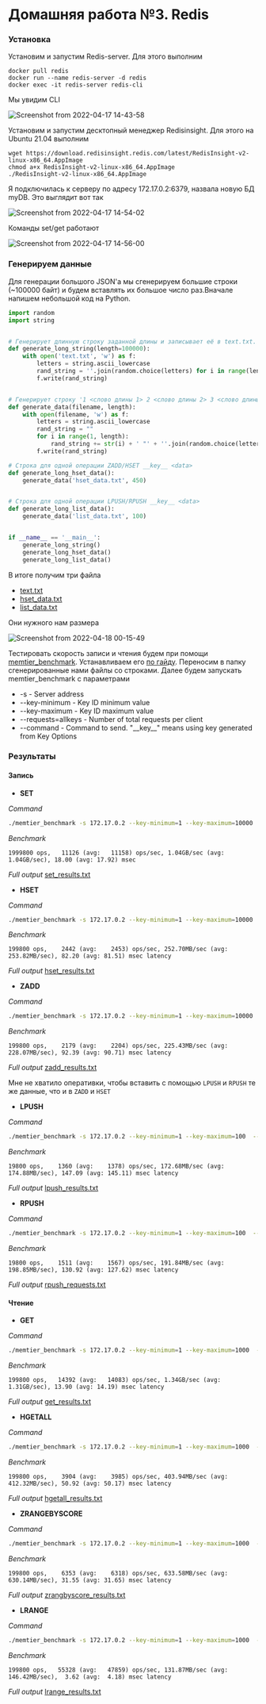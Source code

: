 # Домашняя работа №3. Redis


### Установка

Установим и запустим Redis-server. Для этого выполним
```shell
docker pull redis
docker run --name redis-server -d redis
docker exec -it redis-server redis-cli
```
Мы увидим CLI

![Screenshot from 2022-04-17 14-43-58](https://user-images.githubusercontent.com/60742399/163713339-92ba785f-38c1-4495-b171-d68304cb0031.png)

Установим и запустим десктопный менеджер Redisinsight. Для этого на Ubuntu 21.04 выполним
```shell
wget https://download.redisinsight.redis.com/latest/RedisInsight-v2-linux-x86_64.AppImage
chmod a+x RedisInsight-v2-linux-x86_64.AppImage
./RedisInsight-v2-linux-x86_64.AppImage
```

Я подключилась к серверу по адресу 172.17.0.2:6379, назвала новую БД myDB. Это выглядит вот так

![Screenshot from 2022-04-17 14-54-02](https://user-images.githubusercontent.com/60742399/163713263-c6b62ec6-cc64-48f2-8cae-b911e1a15f85.png)

Команды set/get работают

![Screenshot from 2022-04-17 14-56-00](https://user-images.githubusercontent.com/60742399/163713311-6aa8f18c-691f-41b4-9ea3-5847e908fa2e.png)

### Генерируем данные

Для генерации большого JSON'а мы сгенерируем большие строки (~100000 байт) и будем вставлять их большое число раз.Вначале напишем небольшой код на Python.

```python
import random
import string


# Генерирует длинную строку заданной длины и записывает её в text.txt. Будем использовать для SET.
def generate_long_string(length=100000):
    with open('text.txt', 'w') as f:
        letters = string.ascii_lowercase
        rand_string = ''.join(random.choice(letters) for i in range(length))
        f.write(rand_string)


# Генерирует строку '1 <слово длины 1> 2 <слово длины 2> 3 <слово длины 3> ...' и записывает её в filename, length - максимальная длина слова
def generate_data(filename, length):
    with open(filename, 'w') as f:
        letters = string.ascii_lowercase
        rand_string = ""
        for i in range(1, length):
            rand_string += str(i) + ' "' + ''.join(random.choice(letters) for _ in range(i)) + '" '
        f.write(rand_string)

# Строка для одной операции ZADD/HSET __key__ <data>
def generate_long_hset_data():
    generate_data('hset_data.txt', 450)


# Строка для одной операции LPUSH/RPUSH __key__ <data>
def generate_long_list_data():
    generate_data('list_data.txt', 100)


if __name__ == '__main__':
    generate_long_string()
    generate_long_hset_data()
    generate_long_list_data()
```

В итоге получим три файла
* [text.txt](https://github.com/konopleva-karina/Databases_SberTech/files/8502459/text.txt)
* [hset_data.txt](https://github.com/konopleva-karina/Databases_SberTech/files/8502460/hset_data.txt)
* [list_data.txt](https://github.com/konopleva-karina/Databases_SberTech/files/8502461/list_data.txt)

Они нужного нам размера

![Screenshot from 2022-04-18 00-15-49](https://user-images.githubusercontent.com/60742399/163732283-a505d8b3-7655-4a35-80eb-032cbb5742dd.png)

Тестировать скорость записи и чтения будем при помощи [memtier_benchmark](https://github.com/RedisLabs/memtier_benchmark). Устанавливаем его [по гайду](https://www.digitalocean.com/community/tutorials/how-to-perform-redis-benchmark-tests). Переносим в папку сгенерированные нами файлы со строками. Далее будем запускать memtier_benchmark c параметрами

* -s - Server address
* --key-minimum - Key ID minimum value
* --key-maximum - Key ID maximum value
* --requests=allkeys - Number of total requests per client
* --command - Command to send. "\_\_key\_\_" means using key generated from Key Options

### Результаты 
#### Запись
* __SET__

_Command_ 

```bash
./memtier_benchmark -s 172.17.0.2 --key-minimum=1 --key-maximum=10000  --requests=allkeys --command='set __key__ <содержимое text.txt>'
```

_Benchmark_ 

```1999800 ops,   11126 (avg:   11158) ops/sec, 1.04GB/sec (avg: 1.04GB/sec), 18.00 (avg: 17.92) msec```

_Full output_ [set_results.txt](https://github.com/konopleva-karina/Databases_SberTech/files/8502404/set_results.txt)

* __HSET__

_Command_ 

```bash
./memtier_benchmark -s 172.17.0.2 --key-minimum=1 --key-maximum=10000  --requests=allkeys --command='hset __key__ <содержимое hset_data.txt>'
```

_Benchmark_ 

```199800 ops,    2442 (avg:    2453) ops/sec, 252.70MB/sec (avg: 253.82MB/sec), 82.20 (avg: 81.51) msec latency```

_Full output_ [hset_results.txt](https://github.com/konopleva-karina/Databases_SberTech/files/8502410/hset_results.txt)

* __ZADD__

_Command_ 

```bash
./memtier_benchmark -s 172.17.0.2 --key-minimum=1 --key-maximum=10000  --requests=allkeys --command='hset __key__ <содержимое hset_data.txt>'
```

_Benchmark_ 

```199800 ops,    2179 (avg:    2204) ops/sec, 225.43MB/sec (avg: 228.07MB/sec), 92.39 (avg: 90.71) msec latency```

_Full output_ [zadd_results.txt](https://github.com/konopleva-karina/Databases_SberTech/files/8502411/zadd_results.txt)

Мне не хватило оперативки, чтобы вставить с помощью `LPUSH` и `RPUSH` те же данные, что и в `ZADD` и `HSET`

* __LPUSH__

_Command_ 

```bash
./memtier_benchmark -s 172.17.0.2 --key-minimum=1 --key-maximum=100  --requests=allkeys --command='lpush __key__ <содержимое list_data.txt>'
```

_Benchmark_ 

```19800 ops,    1360 (avg:    1378) ops/sec, 172.68MB/sec (avg: 174.88MB/sec), 147.09 (avg: 145.11) msec latency```

_Full output_ [lpush_results.txt](https://github.com/konopleva-karina/Databases_SberTech/files/8502414/lpush_results.txt)

* __RPUSH__

_Command_ 

```bash
./memtier_benchmark -s 172.17.0.2 --key-minimum=1 --key-maximum=100  --requests=allkeys --command='rpush __key__ <содержимое list_data.txt>'
```

_Benchmark_ 

```19800 ops,    1511 (avg:    1567) ops/sec, 191.84MB/sec (avg: 198.85MB/sec), 130.92 (avg: 127.62) msec latency```

_Full output_ [rpush_requests.txt](https://github.com/konopleva-karina/Databases_SberTech/files/8502417/rpush_requests.txt)

#### Чтение
* __GET__

_Command_ 

```bash
./memtier_benchmark -s 172.17.0.2 --key-minimum=1 --key-maximum=1000  --requests=allkeys --command='get __key__'
```

_Benchmark_ 

```199800 ops,   14392 (avg:   14083) ops/sec, 1.34GB/sec (avg: 1.31GB/sec), 13.90 (avg: 14.19) msec latency```

_Full output_ [get_results.txt](https://github.com/konopleva-karina/Databases_SberTech/files/8502398/get_results.txt)

* __HGETALL__

_Command_ 

```bash
./memtier_benchmark -s 172.17.0.2 --key-minimum=1 --key-maximum=1000  --requests=allkeys --command='hgetall __key__'
```

_Benchmark_ 

```199800 ops,    3904 (avg:    3985) ops/sec, 403.94MB/sec (avg: 412.32MB/sec), 50.92 (avg: 50.17) msec latency```

_Full output_ [hgetall_results.txt](https://github.com/konopleva-karina/Databases_SberTech/files/8502393/hgetall_results.txt)

* __ZRANGEBYSCORE__

_Command_ 

```bash
./memtier_benchmark -s 172.17.0.2 --key-minimum=1 --key-maximum=1000  --requests=allkeys --command='ZRANGEBYSCORE __key__ 1 499'
```

_Benchmark_ 

```199800 ops,    6353 (avg:    6318) ops/sec, 633.58MB/sec (avg: 630.14MB/sec), 31.55 (avg: 31.65) msec latency```

_Full output_ [zrangbyscore_results.txt](https://github.com/konopleva-karina/Databases_SberTech/files/8502388/zrangbyscore_results.txt)

* __LRANGE__

_Command_ 

```bash
./memtier_benchmark -s 172.17.0.2 --key-minimum=1 --key-maximum=1000  --requests=allkeys --command='lrange __key__ 1 499'
```

_Benchmark_ 

```199800 ops,   55328 (avg:   47859) ops/sec, 131.87MB/sec (avg: 146.42MB/sec),  3.62 (avg:  4.18) msec latency```

_Full output_ [lrange_results.txt](https://github.com/konopleva-karina/Databases_SberTech/files/8502380/lrange_results.txt)

